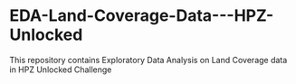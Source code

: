 # EDA-Land-Coverage-Data---HPZ-Unlocked
This repository contains Exploratory Data Analysis on Land Coverage data in HPZ Unlocked Challenge

